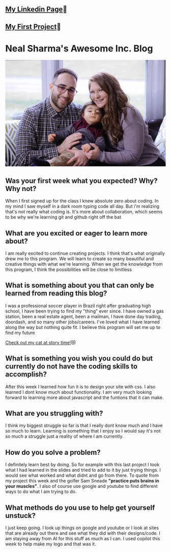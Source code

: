 <link href="style.css" rel="stylesheet">

## [My Linkedin Page](https://www.linkedin.com/in/neal-sharma23)🔗

## [My First Project](https://kumarg23.github.io/food-blog.github.io/)🍛

# **Neal Sharma's Awesome Inc. Blog**

![My Family](img/my-family.JPG)

## **Was your first week what you expected? Why? Why not?**

 When I first signed up for the class I knew absolute zero about coding. In my mind I saw myself in a dark room typing code all day. But i'm realizing that's not really what coding is. It's more about collaboration, which seems to be why we're learning git and github right off the bat

## **What are you excited or eager to learn more about?**

 I am really excited to continue creating projects. I think that's what originally drew me to this program. We will learn to create so many beautiful and creative things with what we're learning. When we get the knowledge from this program, I think the possibilities will be close to limitless

## **What is something about you that can only be learned from reading this blog?**

 I was a professional soccer player in Brazil right after graduating high school, I have been trying to find my "thing" ever since. I have owned a gas station, been a real estate agent, been a mailman, I have done day trading, doordash, and so many other jobs/careers. I've loved what I have learned along the way but nothing quite fit. I believe this program will set me up to find my future

[Check out my cat at story time!](https://www.tiktok.com/@marinafsharma/video/7342880475717078318)😻 

## What is something you wish you could do but currently do not have the coding skills to accomplish?

 After this week I learned how fun it is to design your site with css. I also learned I dont know much about functionality. I am very much looking forward to learning more about javascript and the funtions that it can make.

## **What are you struggling with?**

 I think my biggest struggle so far is that I really dont know much and I have so much to learn. Learning is something that I enjoy so I would say it's not so much a struggle just a reality of where I am currently. 

## **How do you solve a problem?**

 I definitely learn best by doing. So for example with this last project I took what I had learned in the slides and tried to add to it by just trying things. I would see what worked and what didnt and go from there. To quote from my project this week and the golfer Sam Sneade **"practice puts brains in your muscles"**. I also of course use google and youtube to find different ways to do what I am trying to do.

## **What methods do you use to help get yourself unstuck?**

 I just keep going. I look up things on google and youtube or I look at sites that are already out there and see what they did with their designs/code. I am staying away from AI for this stuff as much as I can. I used copilot this week to help make my logo and that was it. 
